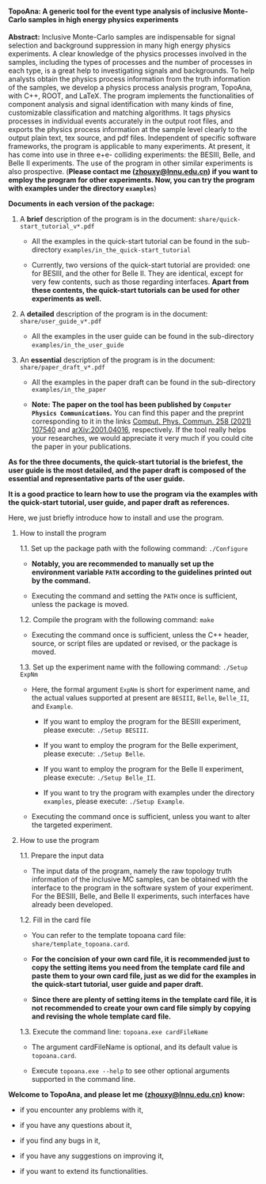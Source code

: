 #### TopoAna: A generic tool for the event type analysis of inclusive Monte-Carlo samples in high energy physics experiments

**Abstract:** Inclusive Monte-Carlo samples are indispensable for signal selection and background suppression in many high energy physics experiments. A clear knowledge of the physics processes involved in the samples, including the types of processes and the number of processes in each type, is a great help to investigating signals and backgrounds. To help analysts obtain the physics process information from the truth information of the samples, we develop a physics process analysis program, TopoAna, with C++, ROOT, and LaTeX. The program implements the functionalities of component analysis and signal identification with many kinds of fine, customizable classification and matching algorithms. It tags physics processes in individual events accurately in the output root files, and exports the physics process information at the sample level clearly to the output plain text, tex source, and pdf files. Independent of specific software frameworks, the program is applicable to many experiments. At present, it has come into use in three e+e- colliding experiments: the BESIII, Belle, and Belle II experiments. The use of the program in other similar experiments is also prospective. (**Please contact me (zhouxy@lnnu.edu.cn) if you want to employ the program for other experiments. Now, you can try the program with examples under the directory ``examples``**)

**Documents in each version of the package:**

1. A **brief** description of the program is in the document: ``share/quick-start_tutorial_v*.pdf``

   + All the examples in the quick-start tutorial can be found in the sub-directory ``examples/in_the_quick-start_tutorial``

   + Currently, two versions of the quick-start tutorial are provided: one for BESIII, and the other for Belle II. They are identical, except for very few contents, such as those regarding interfaces. **Apart from these contents, the quick-start tutorials can be used for other experiments as well.**

2. A **detailed** description of the program is in the document: ``share/user_guide_v*.pdf``

   + All the examples in the user guide can be found in the sub-directory ``examples/in_the_user_guide``

3. An **essential** description of the program is in the document: ``share/paper_draft_v*.pdf``

   + All the examples in the paper draft can be found in the sub-directory ``examples/in_the_paper``

   + **Note: The paper on the tool has been published by ``Computer Physics Communications``.** You can find this paper and the preprint corresponding to it in the links [Comput. Phys. Commun. 258 (2021) 107540](https://doi.org/10.1016/j.cpc.2020.107540) and [arXiv:2001.04016](https://arxiv.org/abs/2001.04016), respectively. If the tool really helps your researches, we would appreciate it very much if you could cite the paper in your publications.

**As for the three documents, the quick-start tutorial is the briefest, the user guide is the most detailed, and the paper draft is composed of the essential and representative parts of the user guide.**

**It is a good practice to learn how to use the program via the examples with the quick-start tutorial, user guide, and paper draft as references.**

Here, we just briefly introduce how to install and use the program.

1. How to install the program

   1.1. Set up the package path with the following command: ``./Configure``

     + **Notably, you are recommended to manually set up the environment variable ``PATH`` according to the guidelines printed out by the command.**

     + Executing the command and setting the ``PATH`` once is sufficient, unless the package is moved.

   1.2. Compile the program with the following command: ``make``

     + Executing the command once is sufficient, unless the C++ header, source, or script files are updated or revised, or the package is moved.

   1.3. Set up the experiment name with the following command: ``./Setup ExpNm``

     + Here, the formal argument ``ExpNm`` is short for experiment name, and the actual values supported at present are ``BESIII``, ``Belle``, ``Belle_II``, and ``Example``.

       - If you want to employ the program for the BESIII experiment, please execute: ``./Setup BESIII``.

       - If you want to employ the program for the Belle experiment, please execute: ``./Setup Belle``.

       - If you want to employ the program for the Belle II experiment, please execute: ``./Setup Belle_II``.

       - If you want to try the program with examples under the directory ``examples``, please execute: ``./Setup Example``.

     + Executing the command once is sufficient, unless you want to alter the targeted experiment.

2. How to use the program

   1.1. Prepare the input data

     + The input data of the program, namely the raw topology truth information of the inclusive MC samples, can be obtained with the interface to the program in the software system of your experiment. For the BESIII, Belle, and Belle II experiments, such interfaces have already been developed. 

   1.2. Fill in the card file

     + You can refer to the template topoana card file: ``share/template_topoana.card``.

     + **For the concision of your own card file, it is recommended just to copy the setting items you need from the template card file and paste them to your own card file, just as we did for the examples in the quick-start tutorial, user guide and paper draft.**

     + **Since there are plenty of setting items in the template card file, it is not recommended to create your own card file simply by copying and revising the whole template card file.**

   1.3. Execute the command line: ``topoana.exe cardFileName``

     + The argument cardFileName is optional, and its default value is ``topoana.card``.

     + Execute ``topoana.exe --help`` to see other optional arguments supported in the command line.

**Welcome to TopoAna, and please let me (zhouxy@lnnu.edu.cn) know:**

  + if you encounter any problems with it,

  + if you have any questions about it,

  + if you find any bugs in it,

  + if you have any suggestions on improving it,

  + if you want to extend its functionalities.

